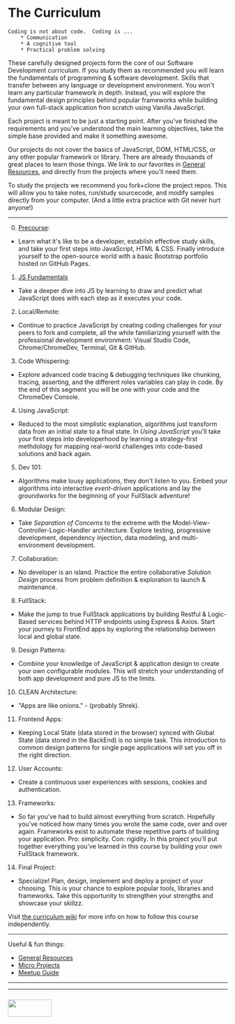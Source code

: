 # The Curriculum

```
Coding is not about code.  Coding is ...
    * Communication
    * A cognitive tool
    * Practical problem solving
```


These carefully designed projects form the core of our Software Development curriculum.  If you study them as recommended you will learn the fundamentals of programming & software development.  Skills that transfer between any language or development environment.  You won't learn any particular framework in depth. Instead, you will explore the fundamental design principles behind popular frameworks while building your own full-stack application fron scratch using Vanilla JavaScript.

Each project is meant to be just a starting point.  After you've finished the requirements and you've understood the main learning objectives, take the simple base provided and make it something awesome.

Our projects do not cover the basics of JavaScript, DOM, HTML/CSS, or any other popular framework or library.  There are already thousands of great places to learn those things.  We link to our favorites in [General Resources](https://github.com/elewa-academy/General-Resources/wiki), and directly from the projects where you'll need them.

To study the projects we recommend you fork+clone the project repos.  This will allow you to take notes, run/study sourcecode, and modify samples directly from your computer. (And a little extra practice with Git never hurt anyone!)

___

0. [Precourse](https://elewa-academy.github.io/elewa-academy/Precourse):
  * Learn what it's like to be a developer, establish effective study skills, and take your first steps into JavaScript, HTML & CSS. Finally introduce yourself to the open-source world with a basic Bootstrap portfolio hosted on GitHub Pages.
1. [JS Fundamentals](https://github.com/elewa-academy/js-fundamentals)
  * Take a deeper dive into JS by learning to draw and predict what JavaScript does with each step as it executes your code.
2. Local/Remote:
  * Continue to practice JavaScript by creating coding challenges for your peers to fork and complete, all the while familiarizing yourself with the professional development environment: Visual Studio Code, Chrome/ChromeDev, Terminal, Git & GitHub.
3. Code Whispering:
  * Explore advanced code tracing & debugging techniques like chunking, tracing, asserting, and the different roles variables can play in code.  By the end of this segment you will be one with your code and the ChromeDev Console.  
4. Using JavaScript:
  * Reduced to the most simplistic explanation, algorithms just transform data from an initial state to a final state.  In _Using JavaScript_ you'll take your first steps into developerhood by learning a strategy-first methdology for mapping real-world challenges into code-based solutions and back again.
5. Dev 101:
  * Algorithms make lousy applications, they don't listen to you. Embed your algorithms into interactive _event-driven_ applications and lay the groundworks for the beginning of your FullStack adventure!
6. Modular Design:
  * Take _Separation of Concerns_ to the extreme with the Model-View-Controller-Logic-Handler architecture.  Explore testing, progressive development, dependency injection, data modeling, and multi-environment development.
7. Collaboration:
  * No developer is an island. Practice the entire collaborative _Solution Design_ process from problem definition & exploration to launch & maintenance.
8. FullStack:
  * Make the jump to true FullStack applications by building Restful & Logic-Based services behind HTTP endpoints using Express & Axios.  Start your journey to FrontEnd apps by exploring the relationship between local and global state.
9. Design Patterns:
  * Combine your knowledge of JavaScript & application design to create your own configurable modules.  This will stretch your understanding of both app development and pure JS to the limits.  
10. CLEAN Architecture:
  * "Apps are like onions."  - (probably Shrek).
11. Frontend Apps:
  * Keeping Local State (data stored in the browser) synced with Global State (data stored in the BackEnd) is no simple task.  This introduction to common design patterns for single page applications will set you off in the right direction.
12. User Accounts:
  * Create a continuous user experiences with sessions, cookies and authentication.
13. Frameworks:
  * So far you've had to build almost everything from scratch. Hopefully you've noticed how many times you wrote the same code, over and over again.  Frameworks exist to automate these repetitive parts of building your application.  Pro: simplicity.  Con: rigidity.  In this project you'll put together everything you've learned in this course by building your own FullStack framework.
14. Final Project:
  * Specialize!  Plan, design, implement and deploy a project of your choosing.  This is your chance to explore popular tools, libraries and frameworks.  Take this opportunity to strengthen your strengths and showcase your skillzz.

Visit [the curriculum wiki](https://github.com/elewa-academy/curriculum/wiki) for more info on how to follow this course independently.

___

Useful & fun things:

* [General Resources](https://github.com/elewa-academy/General-Resources/wiki)
* [Micro Projects](https://elewa-academy.github.io/micro-projects/)
* [Meetup Guide]()

___
___
### <a href="http://elewa.education/blog" target="_blank"><img src="https://user-images.githubusercontent.com/18554853/34921062-506450ae-f97d-11e7-875f-6feeb26ad72d.png" width="100" height="40"/></a>
